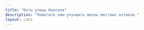 ```yaml
---
title: "Коты улицы Нансена"
description: "Помогите нам улучшить жизнь местных котиков."
layout: cats
---
```


